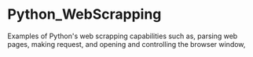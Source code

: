 # Python_WebScrapping
Examples of Python's web scrapping capabilities such as, parsing web pages, making request, and opening and controlling the browser window,
